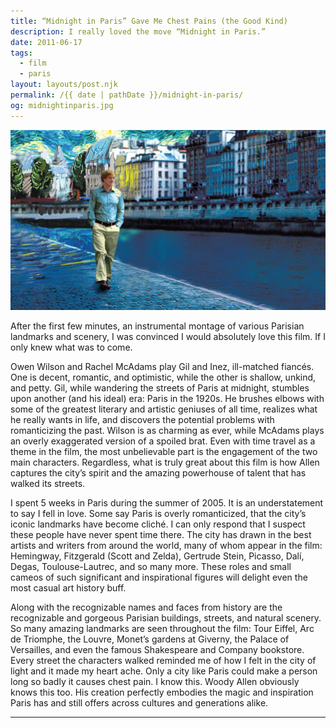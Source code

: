 ```yaml
---
title: “Midnight in Paris” Gave Me Chest Pains (the Good Kind)
description: I really loved the move “Midnight in Paris.”
date: 2011-06-17
tags: 
  - film
  - paris
layout: layouts/post.njk
permalink: /{{ date | pathDate }}/midnight-in-paris/
og: midnightinparis.jpg
---
```


![Owen Wilson walking through a painted Paris](/img/midnightinparis.jpg)

After the first few minutes, an instrumental montage of various Parisian landmarks and scenery, I was convinced I would absolutely love this film. If I only knew what was to come.

Owen Wilson and Rachel McAdams play Gil and Inez, ill-matched fiancés. One is decent, romantic, and optimistic, while the other is shallow, unkind, and petty. Gil, while wandering the streets of Paris at midnight, stumbles upon another (and his ideal) era: Paris in the 1920s. He brushes elbows with some of the greatest literary and artistic geniuses of all time, realizes what he really wants in life, and discovers the potential problems with romanticizing the past. Wilson is as charming as ever, while McAdams plays an overly exaggerated version of a spoiled brat. Even with time travel as a theme in the film, the most unbelievable part is the engagement of the two main characters. Regardless, what is truly great about this film is how Allen captures the city’s spirit and the amazing powerhouse of talent that has walked its streets.

I spent 5 weeks in Paris during the summer of 2005. It is an understatement to say I fell in love. Some say Paris is overly romanticized, that the city’s iconic landmarks have become cliché. I can only respond that I suspect these people have never spent time there. The city has drawn in the best artists and writers from around the world, many of whom appear in the film: Hemingway, Fitzgerald (Scott and Zelda), Gertrude Stein, Picasso, Dalí, Degas, Toulouse-Lautrec, and so many more. These roles and small cameos of such significant and inspirational figures will delight even the most casual art history buff.

Along with the recognizable names and faces from history are the recognizable and gorgeous Parisian buildings, streets, and natural scenery. So many amazing landmarks are seen throughout the film: Tour Eiffel, Arc de Triomphe, the Louvre, Monet’s gardens at Giverny, the Palace of Versailles, and even the famous Shakespeare and Company bookstore. Every street the characters walked reminded me of how I felt in the city of light and it made my heart ache. Only a city like Paris could make a person long so badly it causes chest pain. I know this. Woody Allen obviously knows this too. His creation perfectly embodies the magic and inspiration Paris has and still offers across cultures and generations alike.

---
